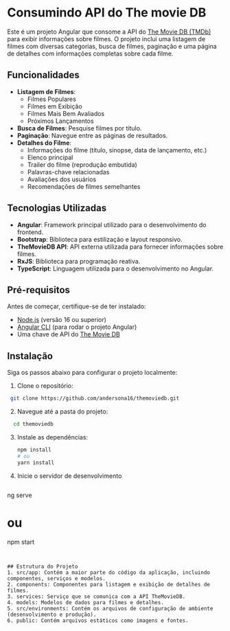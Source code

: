 # Consumindo API do The movie DB

Este é um projeto Angular que consome a API do [The Movie DB (TMDb)](https://www.themoviedb.org/) para exibir informações sobre filmes. O projeto inclui uma listagem de filmes com diversas categorias, busca de filmes, paginação e uma página de detalhes com informações completas sobre cada filme.

## Funcionalidades

- **Listagem de Filmes**:
  - Filmes Populares
  - Filmes em Exibição
  - Filmes Mais Bem Avaliados
  - Próximos Lançamentos
- **Busca de Filmes**: Pesquise filmes por título.
- **Paginação**: Navegue entre as páginas de resultados.
- **Detalhes do Filme**:
  - Informações do filme (título, sinopse, data de lançamento, etc.)
  - Elenco principal
  - Trailer do filme (reprodução embutida)
  - Palavras-chave relacionadas
  - Avaliações dos usuários
  - Recomendações de filmes semelhantes

## Tecnologias Utilizadas

- **Angular**: Framework principal utilizado para o desenvolvimento do frontend.
- **Bootstrap**: Biblioteca para estilização e layout responsivo.
- **TheMovieDB API**: API externa utilizada para fornecer informações sobre filmes.
- **RxJS**: Biblioteca para programação reativa.
- **TypeScript**: Linguagem utilizada para o desenvolvimento no Angular.

## Pré-requisitos
Antes de começar, certifique-se de ter instalado:

- [Node.js](https://nodejs.org/) (versão 16 ou superior)
- [Angular CLI](https://angular.io/cli) (para rodar o projeto Angular)
- Uma chave de API do [The Movie DB](https://www.themoviedb.org/settings/api)

## Instalação

Siga os passos abaixo para configurar o projeto localmente:

1. Clone o repositório:
  ```bash
   git clone https://github.com/andersona16/themoviedb.git
  ```

2. Navegue até a pasta do projeto:
  ```bash
    cd themoviedb
  ```

3. Instale as dependências:
   ```bash
   npm install
   # ou
   yarn install
   ```
   
4. Inicie o servidor de desenvolvimento
   ```bash
  ng serve
  # ou
  npm start
   ```


## Estrutura do Projeto  
1. src/app: Contém a maior parte do código da aplicação, incluindo componentes, serviços e modelos.
2. components: Componentes para listagem e exibição de detalhes de filmes.
3. services: Serviço que se comunica com a API TheMovieDB.
4. models: Modelos de dados para filmes e detalhes.
5. src/environments: Contém os arquivos de configuração de ambiente (desenvolvimento e produção).
6. public: Contém arquivos estáticos como imagens e fontes.
